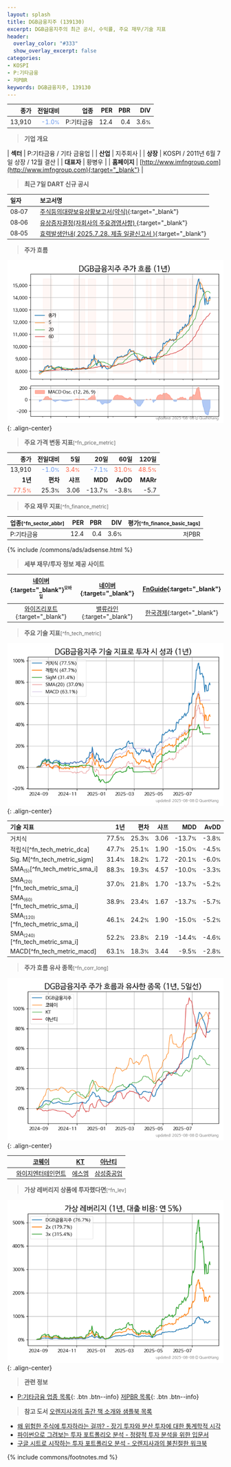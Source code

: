 ```yaml
---
layout: splash
title: DGB금융지주 (139130)
excerpt: DGB금융지주의 최근 공시, 수익률, 주요 재무/기술 지표
header:
  overlay_color: "#333"
  show_overlay_excerpt: false
categories:
- KOSPI
- P:기타금융
- 저PBR
keywords: DGB금융지주, 139130
---
```


| **종가** | **전일대비** | **업종** | **PER** | **PBR** | **DIV** |
| -------: | -----------: | -------: | ------: | ------: | ------: |
| 13,910 | <span style="color: cornflowerblue">-1.0<small>%</small></span> | P:기타금융 | 12.4 | 0.4 | 3.6<small>%</small> |

<!-- more -->


> **기업 개요**<a id="company"></a>

| <span style="white-space:nowrap;">**섹터**</span> | P:기타금융 / 기타 금융업 |
| <span style="white-space:nowrap;">**산업**</span> | 지주회사 |
| <span style="white-space:nowrap;">**상장**</span> | KOSPI / 2011년 6월 7일 상장 / 12월 결산 |
| <span style="white-space:nowrap;">**대표자**</span> | 황병우 |
| <span style="white-space:nowrap;">**홈페이지**</span> | [http://www.imfngroup.com](http://www.imfngroup.com){:target="_blank"} |


> **최근 7일 DART 신규 공시**<a id="dart"></a>

| **일자** |      | **보고서명** |
| :------- | :--- | :----------- |
| 08&#x2011;07 | | [주식등의대량보유상황보고서(약식)](https://dart.fss.or.kr/dsaf001/main.do?rcpNo=20250807000188){:target="_blank"} |
| 08&#x2011;06 | | [유상증자결정(자회사의 주요경영사항)              ](https://dart.fss.or.kr/dsaf001/main.do?rcpNo=20250806800445){:target="_blank"} |
| 08&#x2011;05 | | [효력발생안내( 2025.7.28. 제출 일괄신고서 )](https://dart.fss.or.kr/dsaf001/main.do?rcpNo=20250728100004){:target="_blank"} |


> **주가 흐름**<a id="price"></a>

![139130](/stock/images/139130.png){: .align-center}


> **주요 가격 변동 지표**<small>[^fn_price_metric]</small>

| **종가** | **전일대비** | **5일** | **20일** | **60일** | **120일** |
| -------: | -----------: | ------: | -------: | -------: | --------: |
| 13,910 | <span style="color: cornflowerblue">-1.0<small>%</small></span> | <span style="color: tomato">3.4<small>%</small></span> | <span style="color: cornflowerblue">-7.1<small>%</small></span> | <span style="color: tomato">31.0<small>%</small></span> | <span style="color: tomato">48.5<small>%</small></span> |
| **1년** | **편차** | **샤프** | **MDD** | **AvDD** | **MARr** |
| <span style="color: tomato">77.5<small>%</small></span> | 25.3<small>%</small> | 3.06 | -13.7<small>%</small> | -3.8<small>%</small> | -5.7 |


> **주요 재무 지표**<small>[^fn_finance_metric]</small>

| **업종**<small>[^fn_sector_abbr]</small> | **PER** | **PBR** | **DIV** | **평가**<small>[^fn_finance_basic_tags]</small> |
| :--------------------------------------- | ------: | ------: | ------: | ----------------------------------------------: |
| P:기타금융 | 12.4 | 0.4 | 3.6<small>%</small> | 저PBR |



{% include /commons/ads/adsense.html %}

> **세부 재무/투자 정보 제공 사이트**

| [네이버](https://m.stock.naver.com/domestic/stock/139130/finance/summary){:target="_blank"}<sup><small>모바일</small></sup> | [네이버](https://finance.naver.com/item/coinfo.naver?code=139130){:target="_blank"} | [FnGuide](https://comp.fnguide.com/SVO2/ASP/SVD_Invest.asp?gicode=A139130&MenuYn=Y){:target="_blank"} |
| :---: | :---: | :---: |
| [와이즈리포트](https://comp.wisereport.co.kr/company/c1040001.aspx?cmp_cd=139130){:target="_blank"} | [밸류라인](https://www.valueline.co.kr/finance/summary/139130){:target="_blank"} | [한국경제](https://markets.hankyung.com/stock/139130/financial-summary){:target="_blank"} |


> **주요 기술 지표**<small>[^fn_tech_metric]</small>


![139130](/stock/images/139130_tech.png){: .align-center}

| **기술 지표** | **1년** | **편차** | **샤프** | **MDD** | **AvDD** |
| :------------ | ------: | -----------: | -------: | ------: | -------: |
| 거치식 | 77.5<small>%</small> | 25.3<small>%</small> | 3.06 | -13.7<small>%</small> | -3.8<small>%</small> |
| 적립식[^fn_tech_metric_dca] | 47.7<small>%</small> | 25.1<small>%</small> | 1.90 | -15.0<small>%</small> | -4.5<small>%</small> |
| Sig. M[^fn_tech_metric_sigm] | 31.4<small>%</small> | 18.2<small>%</small> | 1.72 | -20.1<small>%</small> | -6.0<small>%</small> |
| SMA<small><sub>(5)</sub></small>[^fn_tech_metric_sma_i] | 88.3<small>%</small> | 19.3<small>%</small> | 4.57 | -10.0<small>%</small> | -3.3<small>%</small> |
| SMA<small><sub>(20)</sub></small>[^fn_tech_metric_sma_i] | 37.0<small>%</small> | 21.8<small>%</small> | 1.70 | -13.7<small>%</small> | -5.2<small>%</small> |
| SMA<small><sub>(60)</sub></small>[^fn_tech_metric_sma_i] | 38.9<small>%</small> | 23.4<small>%</small> | 1.67 | -13.7<small>%</small> | -5.7<small>%</small> |
| SMA<small><sub>(120)</sub></small>[^fn_tech_metric_sma_i] | 46.1<small>%</small> | 24.2<small>%</small> | 1.90 | -15.0<small>%</small> | -5.2<small>%</small> |
| SMA<small><sub>(240)</sub></small>[^fn_tech_metric_sma_i] | 52.2<small>%</small> | 23.8<small>%</small> | 2.19 | -14.4<small>%</small> | -4.6<small>%</small> |
| MACD[^fn_tech_metric_macd] | 63.1<small>%</small> | 18.3<small>%</small> | 3.44 | -9.5<small>%</small> | -2.8<small>%</small> |


> **주가 흐름 유사 종목**<a id="corr"></a><small>[^fn_corr_long]</small>

![139130](/stock/images/139130_corr.png){: .align-center}

|       | [코웨이](/021240/) | [KT](/030200/) | [아난티](/025980/) |
| :---: | :------------------------------------: | :------------------------------------: | :------------------------------------: |
|       | [와이지엔터테인먼트](/122870/) | [에스엠](/041510/) | [삼성중공업](/010140/) |


> **가상 레버리지 상품에 투자했다면**<a id="2x"></a><small>[^fn_lev]</small>

![139130](/stock/images/139130_2x.png){: .align-center}


> **관련 정보**

- [P:기타금융 업종 목록](/stats/sector/kospi_업종_기타금융_종목/){: .btn .btn--info} [저PBR 목록](/fn/fn_low_pbr/){: .btn .btn--info}

> **참고 도서** [오렌지사과의 출간 책 소개와 샘플북 목록](https://kongdori.tistory.com/691)

- [왜 위험한 주식에 투자하라는 걸까? - 장기 투자와 분산 투자에 대한 통계학적 시각](https://kongdori.tistory.com/421)
- [파이썬으로 그려보는 투자 포트폴리오 분석  - 정량적 투자 분석을 위한 입문서](https://kongdori.tistory.com/643)
- [구글 시트로 시작하는 투자 포트폴리오 분석 - 오렌지사과의 불친절한 워크북](https://kongdori.tistory.com/449)


{% include commons/footnotes.md %}